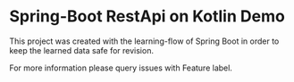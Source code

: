 # Spring-Boot RestApi on Kotlin Demo
This project was created with the learning-flow of Spring Boot in order to keep the learned data safe for revision.

For more information please query issues with Feature label.
